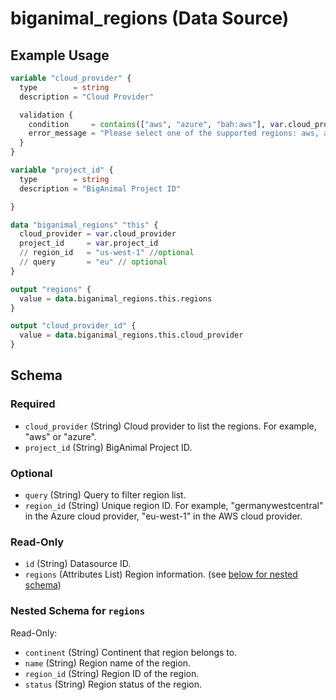 # biganimal_regions (Data Source)


## Example Usage
```terraform
variable "cloud_provider" {
  type        = string
  description = "Cloud Provider"

  validation {
    condition     = contains(["aws", "azure", "bah:aws"], var.cloud_provider)
    error_message = "Please select one of the supported regions: aws, azure and bah:aws."
  }
}

variable "project_id" {
  type        = string
  description = "BigAnimal Project ID"

}

data "biganimal_regions" "this" {
  cloud_provider = var.cloud_provider
  project_id     = var.project_id
  // region_id   = "us-west-1" //optional
  // query       = "eu" // optional
}

output "regions" {
  value = data.biganimal_regions.this.regions
}

output "cloud_provider_id" {
  value = data.biganimal_regions.this.cloud_provider
}
```

<!-- schema generated by tfplugindocs -->
## Schema

### Required

- `cloud_provider` (String) Cloud provider to list the regions. For example, "aws" or "azure".
- `project_id` (String) BigAnimal Project ID.

### Optional

- `query` (String) Query to filter region list.
- `region_id` (String) Unique region ID. For example, "germanywestcentral" in the Azure cloud provider, "eu-west-1" in the AWS cloud provider.

### Read-Only

- `id` (String) Datasource ID.
- `regions` (Attributes List) Region information. (see [below for nested schema](#nestedatt--regions))

<a id="nestedatt--regions"></a>
### Nested Schema for `regions`

Read-Only:

- `continent` (String) Continent that region belongs to.
- `name` (String) Region name of the region.
- `region_id` (String) Region ID of the region.
- `status` (String) Region status of the region.
